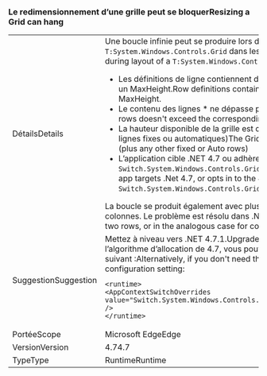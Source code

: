 ### <a name="resizing-a-grid-can-hang"></a><span data-ttu-id="51280-101">Le redimensionnement d’une grille peut se bloquer</span><span class="sxs-lookup"><span data-stu-id="51280-101">Resizing a Grid can hang</span></span>

|   |   |
|---|---|
|<span data-ttu-id="51280-102">Détails</span><span class="sxs-lookup"><span data-stu-id="51280-102">Details</span></span>|<span data-ttu-id="51280-103">Une boucle infinie peut se produire lors de la présentation d’une <code>T:System.Windows.Controls.Grid</code> dans les circonstances suivantes :</span><span class="sxs-lookup"><span data-stu-id="51280-103">An infinite loop can occur during layout of a <code>T:System.Windows.Controls.Grid</code> under the following circumstances:</span></span><ul><li><span data-ttu-id="51280-104">Les définitions de ligne contiennent deux lignes \*, toutes deux déclarant un MinHeight et un MaxHeight.</span><span class="sxs-lookup"><span data-stu-id="51280-104">Row definitions contain two \*-rows, both declaring a MinHeight and a MaxHeight.</span></span></li><li><span data-ttu-id="51280-105">Le contenu des lignes \* ne dépasse pas le MaxHeight correspondant</span><span class="sxs-lookup"><span data-stu-id="51280-105">Content of the \*-rows doesn't exceed the corresponding MaxHeight</span></span></li><li><span data-ttu-id="51280-106">La hauteur disponible de la grille est dépassée par le premier MinHeight (plus les autres lignes fixes ou automatiques)</span><span class="sxs-lookup"><span data-stu-id="51280-106">The Grid's available height is exceeded by the first MinHeight (plus any other fixed or Auto rows)</span></span></li><li><span data-ttu-id="51280-107">L’application cible .NET 4.7 ou adhère à l’algorithme d’allocation de 4.7 en définissant <code>Switch.System.Windows.Controls.Grid.StarDefinitionsCanExceedAvailableSpace=false</code></span><span class="sxs-lookup"><span data-stu-id="51280-107">The app targets .Net 4.7, or opts in to the 4.7 allocation algorithm by setting <code>Switch.System.Windows.Controls.Grid.StarDefinitionsCanExceedAvailableSpace=false</code></span></span></li></ul><span data-ttu-id="51280-108">La boucle se produit également avec plus de deux lignes, ou dans le cas analogue pour les colonnes. Le problème est résolu dans .NET 4.7.1.</span><span class="sxs-lookup"><span data-stu-id="51280-108">The loop would also happen with more than two rows, or in the analogous case for columns.The issue is fixed in .Net 4.7.1.</span></span>|
|<span data-ttu-id="51280-109">Suggestion</span><span class="sxs-lookup"><span data-stu-id="51280-109">Suggestion</span></span>|<span data-ttu-id="51280-110">Mettez à niveau vers .NET 4.7.1.</span><span class="sxs-lookup"><span data-stu-id="51280-110">Upgrade to .Net 4.7.1.</span></span>  <span data-ttu-id="51280-111">Si vous n’avez pas besoin de l’algorithme d’allocation de 4.7, vous pouvez aussi utiliser le paramètre de configuration suivant :</span><span class="sxs-lookup"><span data-stu-id="51280-111">Alternatively, if you don't need the 4.7 allocation algorithm you can use the following configuration setting:</span></span><pre><code class="language-xml">&lt;runtime&gt;&#13;&#10;&lt;AppContextSwitchOverrides value=&quot;Switch.System.Windows.Controls.Grid.StarDefinitionsCanExceedAvailableSpace=true&quot; /&gt;&#13;&#10;&lt;/runtime&gt;&#13;&#10;</code></pre>|
|<span data-ttu-id="51280-112">Portée</span><span class="sxs-lookup"><span data-stu-id="51280-112">Scope</span></span>|<span data-ttu-id="51280-113">Microsoft Edge</span><span class="sxs-lookup"><span data-stu-id="51280-113">Edge</span></span>|
|<span data-ttu-id="51280-114">Version</span><span class="sxs-lookup"><span data-stu-id="51280-114">Version</span></span>|<span data-ttu-id="51280-115">4.7</span><span class="sxs-lookup"><span data-stu-id="51280-115">4.7</span></span>|
|<span data-ttu-id="51280-116">Type</span><span class="sxs-lookup"><span data-stu-id="51280-116">Type</span></span>|<span data-ttu-id="51280-117">Runtime</span><span class="sxs-lookup"><span data-stu-id="51280-117">Runtime</span></span>|

